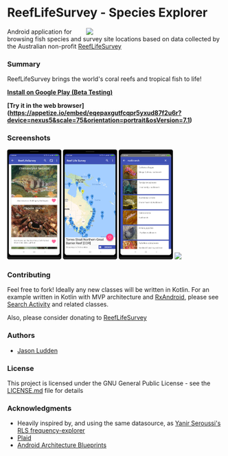 # ReefLifeSurvey - Species Explorer

<img src="screenshots/launching_details_gif.gif" width="300" align="right" hspace="20">

Android application for browsing fish species and survey site locations based on data collected by the Australian non-profit [ReefLifeSurvey](www.reeflifesurvey.com)

### Summary

ReefLifeSurvey brings the world's coral reefs and tropical fish to life!

**[Install on Google Play (Beta Testing)](https://play.google.com/apps/testing/me.jludden.reeflifesurvey)**

**[Try it in the web browser] (https://appetize.io/embed/eqepaxgutfcqpr5yxud87f2u6r?device=nexus5&scale=75&orientation=portrait&osVersion=7.1)**

### Screenshots

<img src="screenshots/cardview.png" width="25%" />
<img src="screenshots/map.png" width="25%" />
<img src="screenshots/search.png" width="25%" />
<img src="screenshots/fullscreen_land.png" width="75%" />

### Contributing

Feel free to fork! Ideally any new classes will be written in Kotlin. For an example written in Kotlin with MVP architecture and [RxAndroid](https://github.com/ReactiveX/RxAndroid), please see [Search Activity](app/src/main/java/me/jludden/reeflifesurvey/search) and related classes.

Also, please consider donating to [ReefLifeSurvey](https://reeflifesurvey.com/how-to/)

### Authors

* [Jason Ludden](https://www.linkedin.com/in/jason-ludden/)

### License

This project is licensed under the GNU General Public License - see the [LICENSE.md](LICENSE) file for details

### Acknowledgments

* Heavily inspired by, and using the same datasource, as [Yanir Seroussi's](https://yanirseroussi.com/) [RLS frequency-explorer](https://github.com/yanirs/yanirs.github.io/tree/master/tools/rls)
* [Plaid](https://github.com/nickbutcher/plaid)
* [Android Architecture Blueprints](https://github.com/googlesamples/android-architecture)